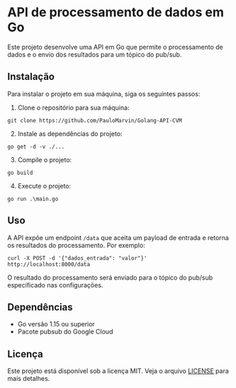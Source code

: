 # API de processamento de dados em Go

Este projeto desenvolve uma API em Go que permite o processamento de dados e o envio dos resultados para um tópico do pub/sub.

## Instalação

Para instalar o projeto em sua máquina, siga os seguintes passos:

1. Clone o repositório para sua máquina:
~~~
git clone https://github.com/PauloMarvin/Golang-API-CVM
~~~

2. Instale as dependências do projeto:
~~~
go get -d -v ./...
~~~

3. Compile o projeto:
~~~
go build
~~~

4. Execute o projeto:
~~~
go run .\main.go
~~~

## Uso

A API expõe um endpoint `/data` que aceita um payload de entrada e retorna os resultados do processamento. Por exemplo:

~~~
curl -X POST -d '{"dados_entrada": "valor"}' http://localhost:8000/data
~~~

O resultado do processamento será enviado para o tópico do pub/sub especificado nas configurações.

## Dependências

- Go versão 1.15 ou superior
- Pacote pubsub do Google Cloud

## Licença

Este projeto está disponível sob a licença MIT. Veja o arquivo [LICENSE](LICENSE) para mais detalhes.
